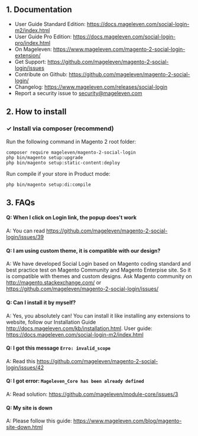 ## 1. Documentation

- User Guide Standard Edition: https://docs.mageleven.com/social-login-m2/index.html
- User Guide Pro Edition: https://docs.mageleven.com/social-login-pro/index.html
- On Mageleven: https://www.mageleven.com/magento-2-social-login-extension/
- Get Support: https://github.com/mageleven/magento-2-social-login/issues
- Contribute on Github: https://github.com/mageleven/magento-2-social-login/
- Changelog: https://www.mageleven.com/releases/social-login
- Report a security issue to security@mageleven.com

## 2. How to install

### ✓ Install via composer (recommend)

Run the following command in Magento 2 root folder:

```
composer require mageleven/magento-2-social-login
php bin/magento setup:upgrade
php bin/magento setup:static-content:deploy
```

Run compile if your store in Product mode:

```
php bin/magento setup:di:compile
```


## 3. FAQs

#### Q: When I click on Login link, the popup does't work
A: You can read https://github.com/mageleven/magento-2-social-login/issues/39

#### Q: I am using custom theme, it is compatible with our design?
A: We have developed Social Login based on Magento coding standard and best practice test on Magento Community and Magento Enterpise site. So it is compatible with themes and custom designs. Ask Magento community on http://magento.stackexchange.com/ or https://github.com/mageleven/magento-2-social-login/issues/

#### Q: Can I install it by myself?
A: Yes, you absolutely can! You can install it like installing any extensions to website, follow our Installation Guide http://docs.mageleven.com/kb/installation.html. User guide: https://docs.mageleven.com/social-login-m2/index.html

#### Q: I got this message `Erro: invalid_scope`
A: Read this https://github.com/mageleven/magento-2-social-login/issues/42

#### Q: I got error: `Mageleven_Core has been already defined`
A: Read solution: https://github.com/mageleven/module-core/issues/3

#### Q: My site is down
A: Please follow this guide: https://www.mageleven.com/blog/magento-site-down.html
